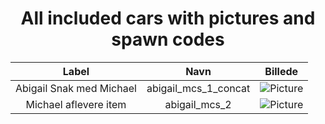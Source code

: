 <center><h1>All included cars with pictures and spawn codes</h1></center>

| Label | Navn  | Billede |
| :-: | :-: | :-: |
| Abigail Snak med Michael | abigail_mcs_1_concat | ![Picture](https://cdn.discordapp.com/attachments/1053093062710149120/1060329798750183487/image.png?256) |
| Michael aflevere item | abigail_mcs_2 | ![Picture](https://cdn.discordapp.com/attachments/1053093062710149120/1060331440128151562/image.png) |
